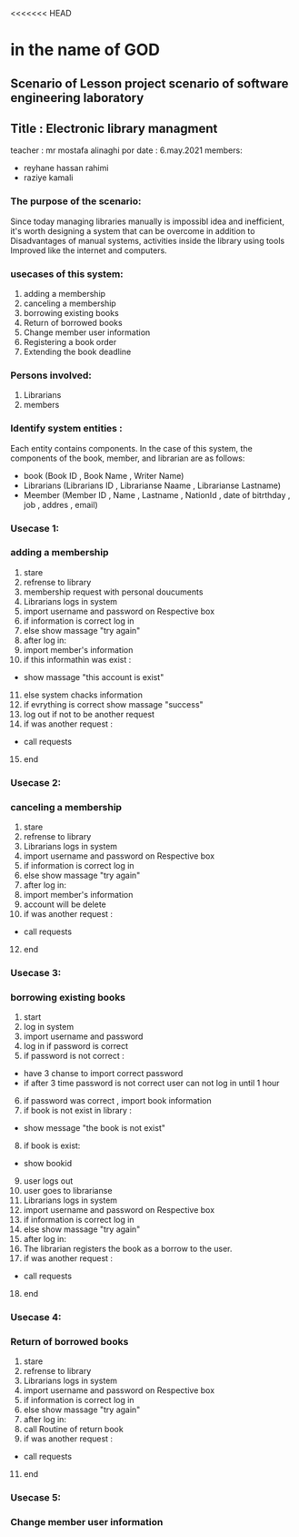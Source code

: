 <<<<<<< HEAD
# in the name of GOD
## Scenario of Lesson project scenario of software engineering laboratory
## Title : Electronic library managment
teacher : mr mostafa alinaghi por
date : 6.may.2021
members:
* reyhane hassan rahimi
* raziye kamali


### The purpose of the scenario:

Since today managing libraries manually is impossibl idea and inefficient, it's worth designing a system that can be overcome in addition to Disadvantages of manual systems, activities inside the library using tools Improved like the internet and computers. 

### usecases of this system:

1. adding a membership
2. canceling a membership
3. borrowing existing books
4. Return of borrowed books
5. Change member user information 
6. Registering a book order 
7. Extending the book deadline 

### Persons involved:

1. Librarians 
2. members

### Identify system entities :

Each entity contains components. In the case of this system, the components of the book, member, and librarian are as follows:


* book (Book ID , Book Name , Writer Name)
* Librarians (Librarians ID , Librarianse Naame , Librarianse Lastname)
* Meember (Member ID , Name , Lastname , NationId , date of bitrthday , job , addres , email)

### Usecase 1:
### adding a membership

1. stare
2. refrense to library
3. membership request with personal doucuments
4. Librarians logs in system
5. import username and password on Respective box
6. if information is correct log in
7. else show massage "try again"
8. after log in:
9. import member's information
10. if this informathin was exist :
* show massage "this account is exist"
11. else system chacks information 
12. if evrything is correct show massage "success"
13. log out if not to be another request
14. if was another request :
*  call requests
15. end

### Usecase 2:
### canceling a membership

1. stare
2. refrense to library
3. Librarians logs in system
5. import username and password on Respective box
6. if information is correct log in
7. else show massage "try again"
8. after log in:
9. import member's information
10. account will be delete
11.  if was another request :
*  call requests
12. end

### Usecase 3:
### borrowing existing books

1. start
2. log in system
3. import username and password
4. log in if password is correct 
5. if password is not correct :
* have 3 chanse to import correct password
* if after 3 time password is not correct user can not log in until 1 hour
6. if password was correct , import book information
7. if book is not exist in library :
* show message "the book is not exist"
8. if book is exist:
* show bookid
9. user logs out
10. user goes to librarianse
11. Librarians logs in system
12. import username and password on Respective box
13. if information is correct log in
14. else show massage "try again"
15. after log in:
16. The librarian registers the book as a borrow to the user.
17.  if was another request :
*  call requests
18. end

### Usecase 4:
### Return of borrowed books

1. stare
2. refrense to library
3. Librarians logs in system
5. import username and password on Respective box
6. if information is correct log in
7. else show massage "try again"
8. after log in:
9. call Routine of return book
10.  if was another request :
*  call requests
11. end

### Usecase 5:
### Change member user information

